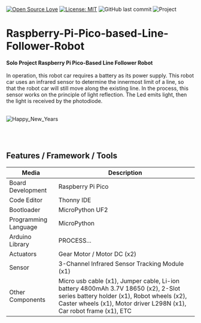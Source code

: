 [![Open Source Love](https://badges.frapsoft.com/os/v1/open-source.svg?style=flat)](https://github.com/ellerbrock/open-source-badges/)
[![License: MIT](https://img.shields.io/badge/License-MIT-blue.svg?logo=github&color=%23F7DF1E)](https://opensource.org/licenses/MIT)
![GitHub last commit](https://img.shields.io/github/last-commit/devancakra/Smart-Green-House-Berbasis-IoT-Mobile-Apps)
![Project](https://img.shields.io/badge/Project-Raspberry%20Pi%20Pico-light.svg?style=flat&logo=github&logoColor=white&color=%23F7DF1E)

# Raspberry-Pi-Pico-based-Line-Follower-Robot
<strong>Solo Project Raspberry Pi Pico-Based Line Follower Robot</strong><br><br>
In operation, this robot car requires a battery as its power supply. This robot car uses an infrared sensor to determine the innermost limit of a line, so that the robot car will still move along the existing line. In the process, this sensor works on the principle of light reflection. The Led emits light, then the light is received by the photodiode.

<br>

<img src="https://github.com/devancakra/Raspberry-Pi-Pico-based-Line-Follower-Robot/assets/54527592/e179b0d6-af4f-4cda-b5b2-c1a9366b00cf" alt="Happy_New_Years">

<br><br>

## Features / Framework / Tools
| Media | Description |
| --- | --- |
| Board Development | Raspberry Pi Pico |
| Code Editor | Thonny IDE |
| Bootloader | MicroPython UF2 |
| Programming Language | MicroPython |
| Arduino Library | PROCESS... |
| Actuators | Gear Motor / Motor DC (x2) |
| Sensor | 3-Channel Infrared Sensor Tracking Module (x1) |
| Other Components | Micro usb cable (x1), Jumper cable, Li-ion battery 4800mAh 3.7V 18650 (x2), 2-Slot series battery holder (x1), Robot wheels (x2), Caster wheels (x1), Motor driver L298N (x1), Car robot frame (x1), ETC |

<br><br>
